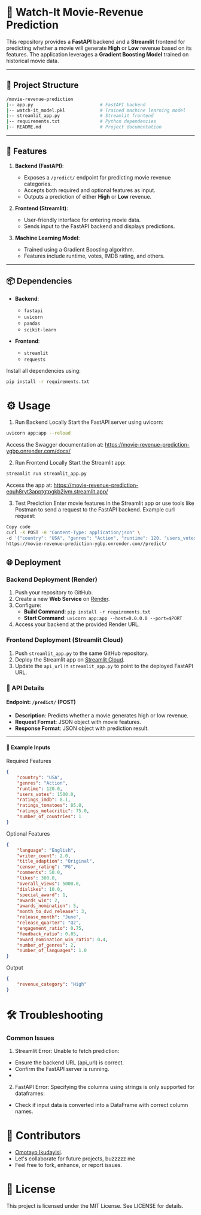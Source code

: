 # 🎥 Watch-It Movie-Revenue Prediction

This repository provides a **FastAPI** backend and a **Streamlit** frontend for predicting whether a movie will generate **High** or **Low** revenue based on its features. The application leverages a **Gradient Boosting Model** trained on historical movie data.

---

## 📂 Project Structure
   ```bash
   /movie-revenue-prediction
   |-- app.py                         # FastAPI backend
   |-- watch-it_model.pkl             # Trained machine learning model
   |-- streamlit_app.py               # Streamlit frontend
   |-- requirements.txt               # Python dependencies
   |-- README.md                      # Project documentation

   ```

---

## 🚀 Features

1. **Backend (FastAPI)**:
   - Exposes a `/predict/` endpoint for predicting movie revenue categories.
   - Accepts both required and optional features as input.
   - Outputs a prediction of either **High** or **Low** revenue.

2. **Frontend (Streamlit)**:
   - User-friendly interface for entering movie data.
   - Sends input to the FastAPI backend and displays predictions.

3. **Machine Learning Model**:
   - Trained using a Gradient Boosting algorithm.
   - Features include runtime, votes, IMDB rating, and others.

---

## 📦 Dependencies

- **Backend**:
  - `fastapi`
  - `uvicorn`
  - `pandas`
  - `scikit-learn`

- **Frontend**:
  - `streamlit`
  - `requests`

Install all dependencies using:
```bash
pip install -r requirements.txt
```

# ⚙️ Usage
1. Run Backend Locally
Start the FastAPI server using uvicorn:

```bash
uvicorn app:app --reload
```
Access the Swagger documentation at: https://movie-revenue-prediction-ygbp.onrender.com/docs/

2. Run Frontend Locally
Start the Streamlit app:

```bash
streamlit run streamlit_app.py
```
Access the app at: https://movie-revenue-prediction-equh8ryt3apptgtpgkb2jvm.streamlit.app/

3. Test Prediction
Enter movie features in the Streamlit app or use tools like Postman to send a request to the FastAPI backend.
Example curl request:
```bash
Copy code
curl -X POST -H "Content-Type: application/json" \
-d '{"country": "USA", "genres": "Action", "runtime": 120, "users_votes": 1500, "ratings_imdb": 8.1, "ratings_tomatoes": 85, "ratings_metacritic": 75, "number_of_countries": 1}' \
https://movie-revenue-prediction-ygbp.onrender.com//predict/
```

## 🌐 Deployment

### Backend Deployment (Render)
1. Push your repository to GitHub.
2. Create a new **Web Service** on [Render](https://render.com/).
3. Configure:
   - **Build Command**: `pip install -r requirements.txt`
   - **Start Command**: `uvicorn app:app --host=0.0.0.0 --port=$PORT`
4. Access your backend at the provided Render URL.

### Frontend Deployment (Streamlit Cloud)
1. Push `streamlit_app.py` to the same GitHub repository.
2. Deploy the Streamlit app on [Streamlit Cloud](https://streamlit.io/cloud).
3. Update the `api_url` in `streamlit_app.py` to point to the deployed FastAPI URL.

### 🔑 API Details

#### **Endpoint: `/predict/` (POST)**

- **Description**: Predicts whether a movie generates high or low revenue.
- **Request Format**: JSON object with movie features.
- **Response Format**: JSON object with prediction result.

---

#### **🧪 Example Inputs**
Required Features
```json
{
    "country": "USA",
    "genres": "Action",
    "runtime": 120.0,
    "users_votes": 1500.0,
    "ratings_imdb": 8.1,
    "ratings_tomatoes": 85.0,
    "ratings_metacritic": 75.0,
    "number_of_countries": 1
}
```
Optional Features
```json
{
    "language": "English",
    "writer_count": 2.0,
    "title_adaption": "Original",
    "censor_rating": "PG",
    "comments": 50.0,
    "likes": 300.0,
    "overall_views": 5000.0,
    "dislikes": 10.0,
    "special_award": 1,
    "awards_win": 2,
    "awards_nomination": 5,
    "month_to_dvd_release": 3,
    "release_month": "June",
    "release_quarter": "Q2",
    "engagement_ratio": 0.75,
    "feedback_ratio": 0.85,
    "award_nomination_win_ratio": 0.4,
    "number_of_genres": 2,
    "number_of_languages": 1.0
}
```
Output
```json
{
    "revenue_category": "High"
}
```

# 🛠️ Troubleshooting
### Common Issues
1. Streamlit Error: Unable to fetch prediction:
- Ensure the backend URL (api_url) is correct.
- Confirm the FastAPI server is running.
- 
2. FastAPI Error: Specifying the columns using strings is only supported for dataframes:
- Check if input data is converted into a DataFrame with correct column names.

# 👥 Contributors
- [Omotayo Ikudayisi](https://github.com/Glitzzybetty/).
- Let's collaborate for future projects, buzzzzz me 
- Feel free to fork, enhance, or report issues.


# 📄 License
This project is licensed under the MIT License. See LICENSE for details.
